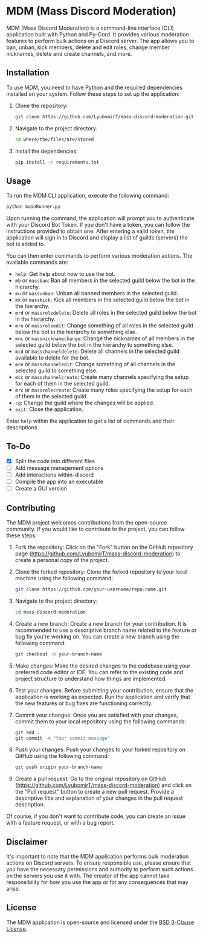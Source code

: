 # MDM (Mass Discord Moderation)

MDM (Mass Discord Moderation) is a command-line interface (CLI) application built with Python and Py-Cord. It provides various moderation features to perform bulk actions on a Discord server. The app allows you to ban, unban, kick members, delete and edit roles, change member nicknames, delete and create channels, and more.

## Installation

To use MDM, you need to have Python and the required dependencies installed on your system. Follow these steps to set up the application:

1. Clone the repository:

   ```bash
   git clone https://github.com/LyubomirT/mass-discord-moderation.git
   ```

2. Navigate to the project directory:

   ```bash
   cd where/the/files/are/stored
   ```

3. Install the dependencies:

   ```bash
   pip install -r requirements.txt
   ```

## Usage

To run the MDM CLI application, execute the following command:

```bash
python mainRunner.py
```

Upon running the command, the application will prompt you to authenticate with your Discord Bot Token. If you don't have a token, you can follow the instructions provided to obtain one. After entering a valid token, the application will sign in to Discord and display a list of guilds (servers) the bot is added to. 

You can then enter commands to perform various moderation actions. The available commands are:

- `help`: Get help about how to use the bot.
- `mb` or `massban`: Ban all members in the selected guild below the bot in the hierarchy.
- `mu` or `massunban`: Unban all banned members in the selected guild.
- `mk` or `masskick`: Kick all members in the selected guild below the bot in the hierarchy.
- `mrd` or `massroledelete`: Delete all roles in the selected guild below the bot in the hierarchy.
- `mre` or `massroleedit`: Change something of all roles in the selected guild below the bot in the hierarchy to something else.
- `mnc` or `massnicknamechange`: Change the nicknames of all members in the selected guild below the bot in the hierarchy to something else.
- `mcd` or `masschanneldelete`: Delete all channels in the selected guild available to delete for the bot.
- `mce` or `masschanneledit`: Change something of all channels in the selected guild to something else.
- `mcc` or `masschannelcreate`: Create many channels specifying the setup for each of them in the selected guild.
- `mrc` or `massrolecreate`: Create many roles specifying the setup for each of them in the selected guild.
- `cg`: Change the guild where the changes will be applied.
- `exit`: Close the application.

Enter `help` within the application to get a list of commands and their descriptions.

## To-Do

 - [x] Split the code into different files
 - [ ] Add message management options
 - [ ] Add interactions within-discord
 - [ ] Compile the app into an executable
 - [ ] Create a GUI version

## Contributing

The MDM project welcomes contributions from the open-source community. If you would like to contribute to the project, you can follow these steps:

1. Fork the repository: Click on the "Fork" button on the GitHub repository page (https://github.com/LyubomirT/mass-discord-moderation) to create a personal copy of the project.

2. Clone the forked repository: Clone the forked repository to your local machine using the following command:

   ```bash
   git clone https://github.com/your-username/repo-name.git
   ```

3. Navigate to the project directory:

   ```bash
   cd mass-discord-moderation
   ```

4. Create a new branch: Create a new branch for your contribution. It is recommended to use a descriptive branch name related to the feature or bug fix you're working on. You can create a new branch using the following command:

   ```bash
   git checkout -b your-branch-name
   ```

5. Make changes: Make the desired changes to the codebase using your preferred code editor or IDE. You can refer to the existing code and project structure to understand how things are implemented.

6. Test your changes: Before submitting your contribution, ensure that the application is working as expected. Run the application and verify that the new features or bug fixes are functioning correctly.

7. Commit your changes: Once you are satisfied with your changes, commit them to your local repository using the following commands:

   ```bash
   git add .
   git commit -m "Your commit message"
   ```

8. Push your changes: Push your changes to your forked repository on GitHub using the following command:

   ```bash
   git push origin your-branch-name
   ```

9. Create a pull request: Go to the original repository on GitHub (https://github.com/LyubomirT/mass-discord-moderation) and click on the "Pull request" button to create a new pull request. Provide a descriptive title and explanation of your changes in the pull request description.

Of course, if you don't want to contribute  code, you can create an issue with a feature request, or with a bug report. 

## Disclaimer

It's important to note that the MDM application performs bulk moderation actions on Discord servers. To ensure responsible use, please ensure that you have the necessary permissions and authority to perform such actions on the servers you use it with. The creator of the app cannot take responsibility for how you use the app or for any consequences that may arise.

## License

The MDM application is open-source and licensed under the [BSD 3-Clause License](https://github.com/LyubomirT/mass-discord-moderation/blob/main/LICENSE).
